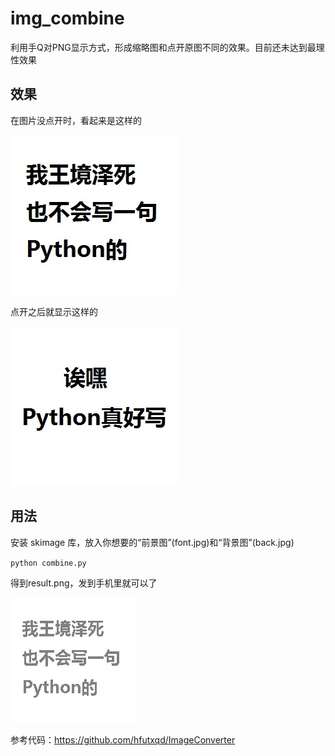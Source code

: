 # img_combine
利用手Q对PNG显示方式，形成缩略图和点开原图不同的效果。目前还未达到最理性效果

## 效果

在图片没点开时，看起来是这样的

![font](font.jpg)

点开之后就显示这样的

![back](back.jpg)

## 用法

安装 skimage 库，放入你想要的“前景图”(font.jpg)和“背景图”(back.jpg)

`python combine.py`

得到result.png，发到手机里就可以了

![result](result.png)

参考代码：https://github.com/hfutxqd/ImageConverter